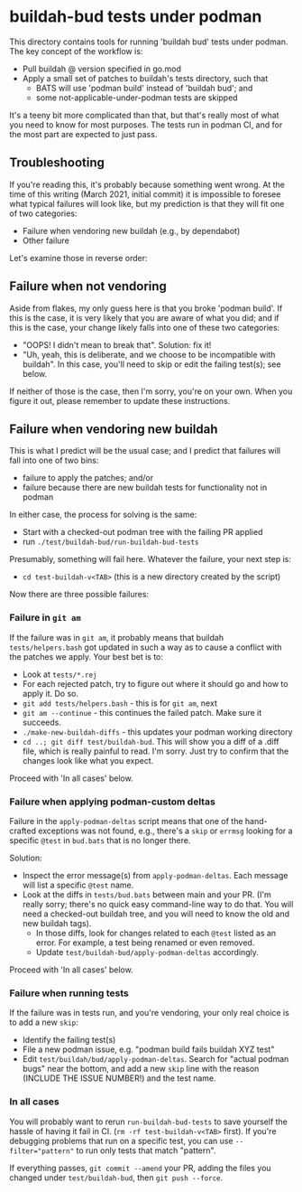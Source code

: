 # buildah-bud tests under podman

This directory contains tools for running 'buildah bud' tests
under podman. The key concept of the workflow is:

* Pull buildah @ version specified in go.mod
* Apply a small set of patches to buildah's tests directory, such that
  * BATS will use 'podman build' instead of 'buildah bud'; and
  * some not-applicable-under-podman tests are skipped

It's a teeny bit more complicated than that, but that's really most of
what you need to know for most purposes. The tests run in podman CI,
and for the most part are expected to just pass.

## Troubleshooting

If you're reading this, it's probably because something went wrong.
At the time of this writing (March 2021, initial commit) it is
impossible to foresee what typical failures will look like, but
my prediction is that they will fit one of two categories:

* Failure when vendoring new buildah (e.g., by dependabot)
* Other failure

Let's examine those in reverse order:

## Failure when not vendoring

Aside from flakes, my only guess here is that you broke 'podman build'.
If this is the case, it is very likely that you are aware of what you
did; and if this is the case, your change likely falls into one of
these two categories:

* "OOPS! I didn't mean to break that". Solution: fix it!
* "Uh, yeah, this is deliberate, and we choose to be incompatible with buildah". In this case, you'll need to skip or edit the failing test(s); see below.

If neither of those is the case, then I'm sorry, you're on your own.
When you figure it out, please remember to update these instructions.


## Failure when vendoring new buildah

This is what I predict will be the usual case; and I predict that
failures will fall into one of two bins:

* failure to apply the patches; and/or
* failure because there are new buildah tests for functionality not in podman

In either case, the process for solving is the same:

* Start with a checked-out podman tree with the failing PR applied
* run `./test/buildah-bud/run-buildah-bud-tests`

Presumably, something will fail here. Whatever the failure, your next step is:

* `cd test-buildah-v<TAB>` (this is a new directory created by the script)

Now there are three possible failures:

### Failure in `git am`

If the failure was in `git am`, it probably means that buildah
`tests/helpers.bash` got updated in such a way as to cause a conflict
with the patches we apply. Your best bet is to:

* Look at `tests/*.rej`
* For each rejected patch, try to figure out where it should go and how to apply it. Do so.
* `git add tests/helpers.bash` - this is for `git am`, next
* `git am --continue` - this continues the failed patch. Make sure it succeeds.
* `./make-new-buildah-diffs` - this updates your podman working directory
* `cd ..; git diff test/buildah-bud`. This will show you a diff of a .diff file, which is really painful to read. I'm sorry. Just try to confirm that the changes look like what you expect.

Proceed with 'In all cases' below.

### Failure when applying podman-custom deltas

Failure in the `apply-podman-deltas` script means that one of the
hand-crafted exceptions was not found, e.g., there's a `skip` or
`errmsg` looking for a specific `@test` in `bud.bats` that is
no longer there.

Solution:
* Inspect the error message(s) from `apply-podman-deltas`. Each message will list a specific `@test` name.
* Look at the diffs in `tests/bud.bats` between main and your PR. (I'm really sorry; there's no quick easy command-line way to do that. You will need a checked-out buildah tree, and you will need to know the old and new buildah tags).
  * In those diffs, look for changes related to each `@test` listed as an error. For example, a test being renamed or even removed.
  * Update `test/buildah-bud/apply-podman-deltas` accordingly.

Proceed with 'In all cases' below.

### Failure when running tests

If the failure was in tests run, and you're vendoring, your only real choice is to add a new `skip`:

* Identify the failing test(s)
* File a new podman issue, e.g. "podman build fails buildah XYZ test"
* Edit `test/buildah/bud/apply-podman-deltas`. Search for "actual podman bugs" near the bottom, and add a new `skip` line with the reason (INCLUDE THE ISSUE NUMBER!) and the test name.

### In all cases

You will probably want to rerun `run-buildah-bud-tests` to save yourself
the hassle of having it fail in CI. (`rm -rf test-buildah-v<TAB>` first).
If you're debugging problems that run on a specific test, you can
use `--filter="pattern"` to run only tests that match "pattern".

If everything passes, `git commit --amend` your PR, adding the
files you changed under `test/buildah-bud`, then `git push --force`.
